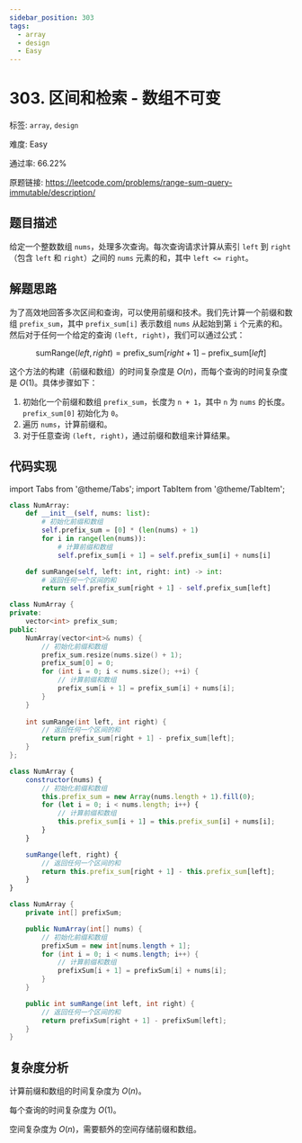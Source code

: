 ```yaml
---
sidebar_position: 303
tags:
  - array
  - design
  - Easy
---
```


# 303. 区间和检索 - 数组不可变

标签: `array`, `design`

难度: Easy

通过率: 66.22%

原题链接: https://leetcode.com/problems/range-sum-query-immutable/description/

## 题目描述
给定一个整数数组 `nums`，处理多次查询。每次查询请求计算从索引 `left` 到 `right`（包含 `left` 和 `right`）之间的 `nums` 元素的和，其中 `left <= right`。

## 解题思路
为了高效地回答多次区间和查询，可以使用前缀和技术。我们先计算一个前缀和数组 `prefix_sum`，其中 `prefix_sum[i]` 表示数组 `nums` 从起始到第 `i` 个元素的和。然后对于任何一个给定的查询 `(left, right)`，我们可以通过公式：

$$ \text{sumRange}(left, right) = \text{prefix\_sum}[right+1] - \text{prefix\_sum}[left] $$

这个方法的构建（前缀和数组）的时间复杂度是 $O(n)$，而每个查询的时间复杂度是 $O(1)$。具体步骤如下：

1. 初始化一个前缀和数组 `prefix_sum`，长度为 `n + 1`，其中 `n` 为 `nums` 的长度。`prefix_sum[0]` 初始化为 `0`。
2. 遍历 `nums`，计算前缀和。
3. 对于任意查询 `(left, right)`，通过前缀和数组来计算结果。

## 代码实现
import Tabs from '@theme/Tabs';
import TabItem from '@theme/TabItem';

<Tabs>
<TabItem value="python" label="Python">

```python
class NumArray:
    def __init__(self, nums: list):
        # 初始化前缀和数组
        self.prefix_sum = [0] * (len(nums) + 1)
        for i in range(len(nums)):
            # 计算前缀和数组
            self.prefix_sum[i + 1] = self.prefix_sum[i] + nums[i]

    def sumRange(self, left: int, right: int) -> int:
        # 返回任何一个区间的和
        return self.prefix_sum[right + 1] - self.prefix_sum[left]

```

</TabItem>
<TabItem value="cpp" label="C++">

```cpp
class NumArray {
private:
    vector<int> prefix_sum;
public:
    NumArray(vector<int>& nums) {
        // 初始化前缀和数组
        prefix_sum.resize(nums.size() + 1);
        prefix_sum[0] = 0;
        for (int i = 0; i < nums.size(); ++i) {
            // 计算前缀和数组
            prefix_sum[i + 1] = prefix_sum[i] + nums[i];
        }
    }
    
    int sumRange(int left, int right) {
        // 返回任何一个区间的和
        return prefix_sum[right + 1] - prefix_sum[left];
    }
};
```

</TabItem>
<TabItem value="javascript" label="JavaScript">

```javascript
class NumArray {
    constructor(nums) {
        // 初始化前缀和数组
        this.prefix_sum = new Array(nums.length + 1).fill(0);
        for (let i = 0; i < nums.length; i++) {
            // 计算前缀和数组
            this.prefix_sum[i + 1] = this.prefix_sum[i] + nums[i];
        }
    }

    sumRange(left, right) {
        // 返回任何一个区间的和
        return this.prefix_sum[right + 1] - this.prefix_sum[left];
    }
}
```

</TabItem>
<TabItem value="java" label="Java">

```java
class NumArray {
    private int[] prefixSum;

    public NumArray(int[] nums) {
        // 初始化前缀和数组
        prefixSum = new int[nums.length + 1];
        for (int i = 0; i < nums.length; i++) {
            // 计算前缀和数组
            prefixSum[i + 1] = prefixSum[i] + nums[i];
        }
    }

    public int sumRange(int left, int right) {
        // 返回任何一个区间的和
        return prefixSum[right + 1] - prefixSum[left];
    }
}
```

</TabItem>
</Tabs>

## 复杂度分析
计算前缀和数组的时间复杂度为 $O(n)$。  
  
每个查询的时间复杂度为 $O(1)$。  
  
空间复杂度为 $O(n)$，需要额外的空间存储前缀和数组。
